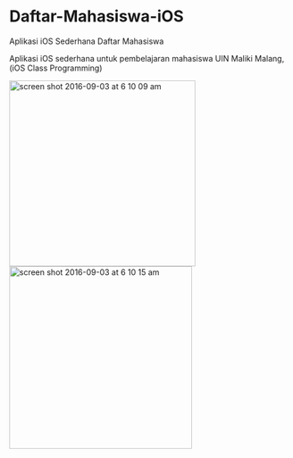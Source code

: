 # Daftar-Mahasiswa-iOS
Aplikasi iOS Sederhana Daftar Mahasiswa 

Aplikasi iOS sederhana untuk pembelajaran mahasiswa UIN Maliki Malang, (iOS Class Programming)

<img width="333" alt="screen shot 2016-09-03 at 6 10 09 am" src="https://cloud.githubusercontent.com/assets/1490342/18220529/1ee39f58-719d-11e6-9d54-8c4b86eba261.png">
<img width="327" alt="screen shot 2016-09-03 at 6 10 15 am" src="https://cloud.githubusercontent.com/assets/1490342/18220530/1ee6cbc4-719d-11e6-92e5-7e476c27bf85.png">

